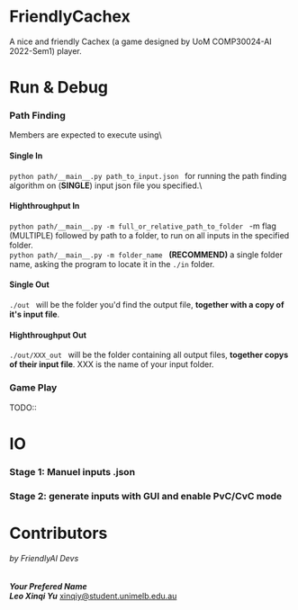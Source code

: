 # FriendlyCachex
A nice and friendly Cachex (a game designed by UoM COMP30024-AI 2022-Sem1) player.


# Run & Debug
### Path Finding
Members are expected to execute using\
#### Single In
``python path/__main__.py path_to_input.json `` for running the path finding algorithm on (**SINGLE**) input json file you specified.\
#### Highthroughput In
``python path/__main__.py -m full_or_relative_path_to_folder `` -m flag (MULTIPLE) followed by path to a folder, to run on all inputs in the specified folder. \
``python path/__main__.py -m folder_name `` **(RECOMMEND)** a single folder name, asking the program to locate it in the ```./in``` folder.
#### Single Out
``./out `` will be the folder you'd find the output file, **together with a copy of it's input file**. 
#### Highthroughput Out
``./out/XXX_out `` will be the folder containing all output files, **together copys of their input file**. XXX is the name of your input folder. 


### Game Play
TODO::

# IO
### Stage 1: Manuel inputs .json

### Stage 2: generate inputs with GUI and enable PvC/CvC mode

# Contributors
###### by FriendlyAI Devs
___Your Prefered Name___  \
___Leo Xinqi Yu___ xinqiy@student.unimelb.edu.au
